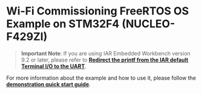 # Wi-Fi Commissioning FreeRTOS OS Example on STM32F4 (NUCLEO-F429ZI)

> **Important Note**: 
If you are using IAR Embedded Workbench version 9.2 or later, please refer to [**Redirect the printf from the IAR default Terminal I/O to the UART**](../../uart_cli/README.md#redirect-the-printf-from-the-iar-default-terminal-io-to-the-uart).

For more information about the example and how to use it, please follow the [**demonstration quick start guide**](https://docs.silabs.com/wifi/wf200/content-source/getting-started/stm32/stm32f4/wifi-commissioning-freertos/getting-started).